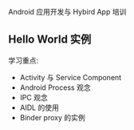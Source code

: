 
Android 应用开发与 Hybird App 培训

## Hello World 实例

学习重点:

* Activity 与 Service Component
* Android Process 观念
* IPC 观念
* AIDL 的使用
* Binder proxy 的实例

